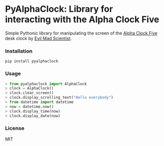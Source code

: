 # PyAlphaClock: Library for interacting with the Alpha Clock Five

Simple Pythonic library for manipulating the screen of the [Alpha Clock Five](http://wiki.evilmadscientist.com/Alpha_Clock_Five) desk clock by [Evil Mad Scientist](http://www.evilmadscientist.com/).

### Installation

```
pip install pyalphaclock
```

### Usage

```python
> from pyalphaclock import AlphaClock
> clock = AlphaClock()
> clock.clear_screen()
> clock.display_scrolling_text("Hello everybody")
> from datetime import datetime
> now = datetime.now()
> clock.display_time(now)
> clock.display_date(now)
```

### License

MIT
